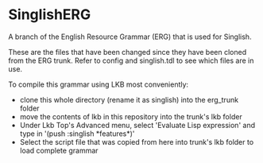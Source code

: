 # SinglishERG

A branch of the English Resource Grammar (ERG) that is used for Singlish.

These are the files that have been changed since they have been cloned from the ERG trunk.
Refer to config and singlish.tdl to see which files are in use.

To compile this grammar using LKB most conveniently:
* clone this whole directory (rename it as singlish) into the erg_trunk folder 
* move the contents of lkb in this repository into the trunk's lkb folder
* Under Lkb Top's Advanced menu, select 'Evaluate Lisp expression' and type in '(push :singlish \*features\*)'
* Select the script file that was copied from here into trunk's lkb folder to load complete grammar

